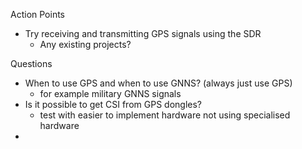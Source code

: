 


Action Points
- Try receiving and transmitting GPS signals using the SDR
	- Any existing projects?

Questions
- When to use GPS and when to use GNNS? (always just use GPS)
	- for example military GNNS signals
- Is it possible to get CSI from GPS dongles?
	- test with easier to implement hardware not using specialised hardware
- 


